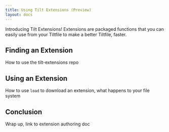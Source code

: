 ```yaml
---
title: Using Tilt Extensions (Preview)
layout: docs
---
```


Introducing Tilt Extensions! Extensions are packaged functions that you can easily use from your Tiltfile to make a better Tiltfile, faster.

## Finding an Extension
How to use the tilt-extensions repo

## Using an Extension
How to use `load` to download an extension, what happens to your file system

## Conclusion
Wrap up, link to extension authoring doc
